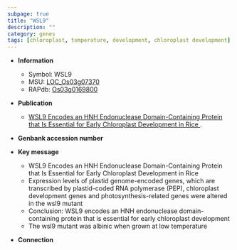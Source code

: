 ```yaml
---
subpage: true
title: "WSL9"
description: ""
category: genes
tags: [chloroplast, temperature, development, chloroplast development]
---
```


* **Information**  
    + Symbol: WSL9  
    + MSU: [LOC_Os03g07370](http://rice.plantbiology.msu.edu/cgi-bin/ORF_infopage.cgi?orf=LOC_Os03g07370)  
    + RAPdb: [Os03g0169800](http://rapdb.dna.affrc.go.jp/viewer/gbrowse_details/irgsp1?name=Os03g0169800)  

* **Publication**  
    + [WSL9 Encodes an HNH Endonuclease Domain-Containing Protein that Is Essential for Early Chloroplast Development in Rice ](N+Y).

* **Genbank accession number**  

* **Key message**  
    + WSL9 Encodes an HNH Endonuclease Domain-Containing Protein that Is Essential for Early Chloroplast Development in Rice
    + Expression levels of plastid genome-encoded genes, which are transcribed by plastid-coded RNA polymerase (PEP), chloroplast development genes and photosynthesis-related genes were altered in the wsl9 mutant
    + Conclusion: WSL9 encodes an HNH endonuclease domain-containing protein that is essential for early chloroplast development
    + The wsl9 mutant was albinic when grown at low temperature

* **Connection**  



